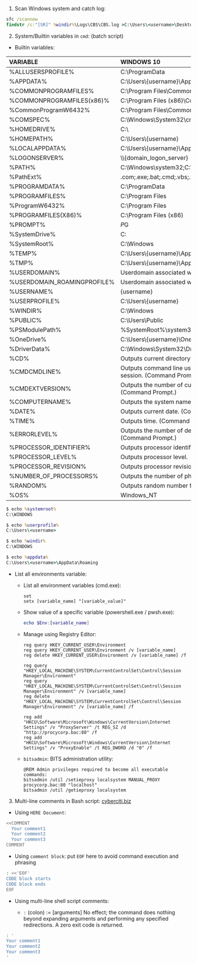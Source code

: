 1. Scan Windows system and catch log:

```cmd
sfc /scannow
findstr /c:"[SR]" %windir%\Logs\CBS\CBS.log >C:\Users\<username>\Desktop\sfcdetails.txt
```

2. System/Builtin variables in `cmd`: (batch script)

- Builtin variables:

| VARIABLE                    | WINDOWS 10                                                                            |
| :-------------------------- | :------------------------------------------------------------------------------------ |
| %ALLUSERSPROFILE%           | C:\ProgramData                                                                        |
| %APPDATA%                   | C:\Users\\{username}\AppData\Roaming                                                  |
| %COMMONPROGRAMFILES%        | C:\Program Files\Common Files                                                         |
| %COMMONPROGRAMFILES(x86)%   | C:\Program Files (x86)\Common Files                                                   |
| %CommonProgramW6432%        | C:\Program Files\Common Files                                                         |
| %COMSPEC%                   | C:\Windows\System32\cmd.exe                                                           |
| %HOMEDRIVE%                 | C:\                                                                                   |
| %HOMEPATH%                  | C:\Users\\{username}                                                                  |
| %LOCALAPPDATA%              | C:\Users\\{username}\AppData\Local                                                    |
| %LOGONSERVER%               | \\\\{domain_logon_server}                                                             |
| %PATH%                      | C:\Windows\system32;C:\Windows;C:\Windows\System32\Wbem                               |
| %PathExt%                   | .com;.exe;.bat;.cmd;.vbs;.vbe;.js;.jse;.wsf;.wsh;.msc                                 |
| %PROGRAMDATA%               | C:\ProgramData                                                                        |
| %PROGRAMFILES%              | C:\Program Files                                                                      |
| %ProgramW6432%              | C:\Program Files                                                                      |
| %PROGRAMFILES(X86)%         | C:\Program Files (x86)                                                                |
| %PROMPT%                    | $P$G                                                                                  |
| %SystemDrive%               | C:                                                                                    |
| %SystemRoot%                | C:\Windows                                                                            |
| %TEMP%                      | C:\Users\\{username}\AppData\Local\Temp                                               |
| %TMP%                       | C:\Users\\{username}\AppData\Local\Temp                                               |
| %USERDOMAIN%                | Userdomain associated with current user.                                              |
| %USERDOMAIN_ROAMINGPROFILE% | Userdomain associated with roaming profile.                                           |
| %USERNAME%                  | {username}                                                                            |
| %USERPROFILE%               | C:\Users\\{username}                                                                  |
| %WINDIR%                    | C:\Windows                                                                            |
| %PUBLIC%                    | C:\Users\Public                                                                       |
| %PSModulePath%              | %SystemRoot%\system32\WindowsPowerShell\v1.0\Modules\                                 |
| %OneDrive%                  | C:\Users\\{username}\OneDrive                                                         |
| %DriverData%                | C:\Windows\System32\Drivers\DriverData                                                |
| %CD%                        | Outputs current directory path. (Command Prompt.)                                     |
| %CMDCMDLINE%                | Outputs command line used to launch current Command Prompt session. (Command Prompt.) |
| %CMDEXTVERSION%             | Outputs the number of current command processor extensions. (Command Prompt.)         |
| %COMPUTERNAME%              | Outputs the system name.                                                              |
| %DATE%                      | Outputs current date. (Command Prompt.)                                               |
| %TIME%                      | Outputs time. (Command Prompt.)                                                       |
| %ERRORLEVEL%                | Outputs the number of defining exit status of previous command. (Command Prompt.)     |
| %PROCESSOR_IDENTIFIER%      | Outputs processor identifier.                                                         |
| %PROCESSOR_LEVEL%           | Outputs processor level.                                                              |
| %PROCESSOR_REVISION%        | Outputs processor revision.                                                           |
| %NUMBER_OF_PROCESSORS%      | Outputs the number of physical and virtual cores.                                     |
| %RANDOM%                    | Outputs random number from 0 through 32767.                                           |
| %OS%                        | Windows_NT                                                                            |

```cmd
$ echo %systemroot%
C:\WINDOWS

$ echo %userprofile%
C:\Users\<username>

$ echo %windir%
C:\WINDOWS

$ echo %appdata%
C:\Users\<username>\AppData\Roaming
```

- List all environments variable:

  - List all environment variables (cmd.exe):

    ```batch
    set
    setx [variable_name] "[variable_value]"
    ```

  - Show value of a specific variable (powershell.exe / pwsh.exe):

    ```powershell
    echo $Env:[variable_name]
    ```

  - Manage using Registry Editor:

    ```batch
    reg query HKEY_CURRENT_USER\Environment
    reg query HKEY_CURRENT_USER\Environment /v [variable_name]
    reg delete HKEY_CURRENT_USER\Environment /v [variable_name] /f

    reg query "HKEY_LOCAL_MACHINE\SYSTEM\CurrentControlSet\Control\Session Manager\Environment"
    reg query "HKEY_LOCAL_MACHINE\SYSTEM\CurrentControlSet\Control\Session Manager\Environment" /v [variable_name]
    reg delete "HKEY_LOCAL_MACHINE\SYSTEM\CurrentControlSet\Control\Session Manager\Environment" /v [variable_name] /f

    reg add "HKCU\Software\Microsoft\Windows\CurrentVersion\Internet Settings" /v "ProxyServer" /t REG_SZ /d "http://procycorp.bac:80" /f
    reg add "HKCU\Software\Microsoft\Windows\CurrentVersion\Internet Settings" /v "ProxyEnable" /t REG_DWORD /d "0" /f
    ```

  - `bitsadmin`: BITS administration utility:

    ```batch
    @REM Admin privileges required to become all executable commands:
    bitsadmin /util /setieproxy localsystem MANUAL_PROXY procycorp.bac:80 "localhost"
    bitsadmin /util /getieproxy localsystem
    ```

3. Multi-line comments in Bash script: [cyberciti.biz](https://www.cyberciti.biz/faq/bash-comment-out-multiple-line-code/)

- Using `HERE Document`:

```bash
<<COMMENT
  Your comment1
  Your comment2
  Your comment3
COMMENT
```

- Using `comment block`: put `EOF` here to avoid command execution and phrasing

```bash
: <<'EOF'
CODE block starts
CODE block ends
EOF
```

- Using multi-line shell script comments:

  - `:` (colon) := \[arguments\] No effect; the command does nothing beyond expanding arguments and performing any specified redirections.
    A zero exit code is returned.

```bash
: '
Your comment1
Your comment2
Your comment3
'
```
